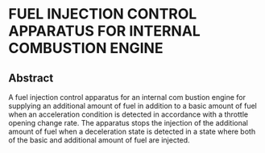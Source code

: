 # FUEL INJECTION CONTROL APPARATUS FOR INTERNAL COMBUSTION ENGINE

## Abstract
A fuel injection control apparatus for an internal com bustion engine for supplying an additional amount of fuel in addition to a basic amount of fuel when an acceleration condition is detected in accordance with a throttle opening change rate. The apparatus stops the injection of the additional amount of fuel when a deceleration state is detected in a state where both of the basic and additional amount of fuel are injected.